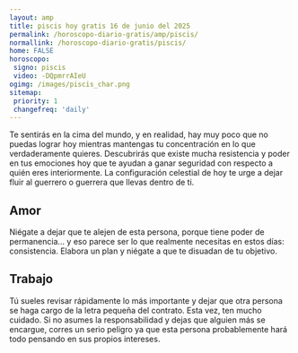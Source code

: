 ```yaml
---
layout: amp
title: piscis hoy gratis 16 de junio del 2025 
permalink: /horoscopo-diario-gratis/amp/piscis/
normallink: /horoscopo-diario-gratis/piscis/
home: FALSE
horoscopo:
 signo: piscis
 video: -DQpmrrAIeU
ogimg: /images/piscis_char.png
sitemap:
 priority: 1
 changefreq: 'daily'
---
```



Te sentirás en la cima del mundo, y en realidad, hay muy poco que no puedas lograr hoy mientras mantengas tu concentración en lo que verdaderamente quieres. Descubrirás que existe mucha resistencia y poder en tus emociones hoy que te ayudan a ganar seguridad con respecto a quién eres interiormente. La configuración celestial de hoy te urge a dejar fluir al guerrero o guerrera que llevas dentro de ti.

## Amor

Niégate a dejar que te alejen de esta persona, porque tiene poder de permanencia... y eso parece ser lo que realmente necesitas en estos días: consistencia. Elabora un plan y niégate a que te disuadan de tu objetivo.

## Trabajo

Tú sueles revisar rápidamente lo más importante y dejar que otra persona se haga cargo de la letra pequeña del contrato. Esta vez, ten mucho cuidado. Si no asumes la responsabilidad y dejas que alguien más se encargue, corres un serio peligro ya que esta persona probablemente hará todo pensando en sus propios intereses.